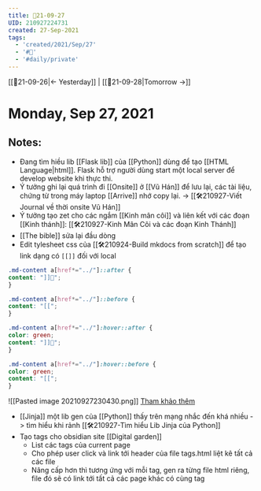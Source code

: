 ```yaml
---
title: 📝21-09-27
UID: 210927224731
created: 27-Sep-2021
tags:
  - 'created/2021/Sep/27'
  - '#📅'
  - '#daily/private'
---
```

[[📝21-09-26|<- Yesterday]] | [[📝21-09-28|Tomorrow ->]]
# Monday, Sep 27, 2021

## Notes:
- Đang tìm hiều lib [[Flask lib]] của [[Python]] dùng để tạo [[HTML Language|html]]. Flask hỗ trợ người dùng start một local server để develop website khi thực thi.
- Ý tưởng ghi lại quá trình đi [[Onsite]] ở [[Vũ Hán]] để lưu lại, các tài liệu, chứng từ trong máy laptop [[Arrive]] nhớ copy lại. -> [[🛠️210927-Viết Journal về thời onsite Vũ Hán]]
- Ý tưởng tạo zet cho các ngắm [[Kinh mân côi]] và liên kết với các đoạn [[Kinh thánh]]: [[🛠️210927-Kinh Mân Côi và các đoạn Kinh Thánh]]
- [[The bible]] sửa lại đầu dòng
- Edit tylesheet css của [[🛠️210924-Build mkdocs from scratch]] để tạo link dạng có `[[]]` đối với local
```css
.md-content a[href*="../"]::after {
content: "]]🌱";
}

.md-content a[href*="../"]::before {
content: "[[";
}

.md-content a[href*="../"]:hover::after {
color: green;
content: "]]🌱";
}

.md-content a[href*="../"]:hover::before {
color: green;
content: "[[";
}
```
![[Pasted image 20210927230430.png]]
[Tham khảo thêm](https://www.w3schools.com/css/css_link.asp) 

- [[Jinja]] một lib gen của [[Python]] thấy trên mạng nhắc đến khá nhiều -> tìm hiểu khi rảnh [[🛠️210927-Tìm hiểu Lib Jinja của Python]]
- Tạo tags cho obsidian site [[Digital garden]]
	- List các tags của current page
	- Cho phép user click và link tới header của file tags.html liệt kê tất cả các file
	- Nâng cấp hơn thì tương ứng với mỗi tag, gen ra từng file html riêng, file đó sẽ có link tới tất cả các page khác có cùng tag